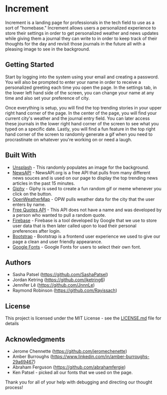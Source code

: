# Increment

Increment is a landing page for professionals in the tech field to use as a sort of "homebase." Increment allows users a personalized experience to store their settings in order to get personalized weather and news updates while giving them a journal they can write to in order to keep track of their thoughts for the day and revisit those journals in the future all with a pleasing image to see in the background.

## Getting Started

Start by logging into the system using your email and creating a password. You will also be prompted to enter your name in order to receive a personalized greeting each time you open the page. In the settings tab, in the lower left hand side of the screen, you can change your name at any time and also set your preference of city.

Once everything is setup, you will find the top trending stories in your upper right hand corner of the page. In the center of the page, you will find your current city's weather and the journal entry field. You can later access these journals in the lower right hand corner of the screen to see what you typed on a specific date. Lastly, you will find a fun feature in the top right hand corner of the screen to randomly generate a gif when you need to procrastinate on whatever you're working on or need a laugh.


## Built With

* [Unsplash](https://unsplash.com/) - This randomly populates an image for the background.
* [NewsAPI](https://newsapi.org/) - NewsAPI.org is a free API that pulls from many different news souces and is used on our page to display the top trending news articles in the past 15 minutes.
* [Giphy](https://giphy.com/) - Giphy is used to create a fun random gif or meme whenever you click on the button.
* [OpenWeatherMap](https://openweathermap.org/) - OPW pulls weather data for the city that the user enters by name.
* [Free Quotes API](https://random-quote-generator.herokuapp.com/api/quotes/random) - This API does not have a name and was developed by a person who wanted to pull a random quote.
* [Firebase](https://firebase.google.com/) - Firebase is a tool developed by Google that we use to store user data that is then later called upon to load their personal preferences after login.
* [Bootstrap](https://bootstrapdocs.com/v3.3.6/) - Bootstrap is a frontend user experience we used to give our page a clean and user friendly appearance.
* [Google Fonts](https://fonts.google.com/) - Google Fonts for users to select their own font.

## Authors
* Sasha Patsel (https://github.com/SashaPatsel)
* Jordan Ketring (https://github.com/jketring6)
* Jennifer Lê (https://github.com/JnnnLe)
* Raymond Robinson (https://github.com/Rayissach)

## License

This project is licensed under the MIT License - see the [LICENSE.md](LICENSE.md) file for details

## Acknowledgments

* Jerome Chennette (https://github.com/jeromechenette)
* Amber Burroughs (https://www.linkedin.com/in/amber-burroughs-29a69467)
* Abraham Ferguson (https://github.com/abrahamfergie)
* Ken Patsel - picked all our fonts that we used on the page.

Thank you for all of your help with debugging and directing our thought process!
